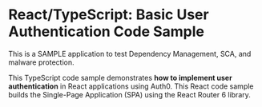 # React/TypeScript: Basic User Authentication Code Sample

This is a SAMPLE application to test Dependency Management, SCA, and malware protection.


This TypeScript code sample demonstrates **how to implement user authentication** in React applications using Auth0. This React code sample builds the Single-Page Application (SPA) using the React Router 6 library.

